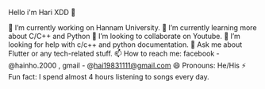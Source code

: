 Hello i'm Hari XDD 👋 

🔭 I’m currently working on Hannam University.
🌱 I’m currently learning more about C/C++ and Python
👯 I’m looking to collaborate on Youtube.
🤔 I’m looking for help with c/c++ and python documentation.
💬 Ask me about Flutter or any tech-related stuff.
📫 How to reach me: facebook - @hainho.2000 , gmail - @hai19831111@gmail.com
😄 Pronouns: He/His
⚡ Fun fact: I spend almost 4 hours listening to songs every day.
